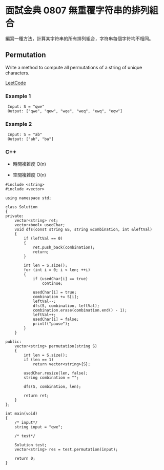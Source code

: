 # 面試金典 0807 無重覆字符串的排列組合

編寫一種方法，計算某字符串的所有排列組合，字符串每個字符均不相同。
 
##  Permutation

Write a method to compute all permutations of a string of unique characters.


[LeetCode](https://leetcode-cn.com/problems/permutation-i-lcci/)


### Example 1

```
 Input: S = "qwe"
 Output: ["qwe", "qew", "wqe", "weq", "ewq", "eqw"]
```

### Example 2

```
 Input: S = "ab"
 Output: ["ab", "ba"]
```

### C++ 

* 時間複雜度 O(n) 

* 空間複雜度 O(n)

```
#include <string>
#include <vector>

using namespace std;

class Solution
{
private:
    vector<string> ret;
    vector<bool> usedChar;
    void dfs(const string &S, string &combination, int &leftVal)
    {
        if (leftVal == 0)
        {
            ret.push_back(combination);
            return;
        }

        int len = S.size();
        for (int i = 0; i < len; ++i)
        {
            if (usedChar[i] == true)
                continue;

            usedChar[i] = true;
            combination += S[i];
            leftVal--;
            dfs(S, combination, leftVal);
            combination.erase(combination.end() - 1);
            leftVal++;
            usedChar[i] = false;
            printf("pause");
        }
    }

public:
    vector<string> permutation(string S)
    {
        int len = S.size();
        if (len == 1)
            return vector<string>{S};

        usedChar.resize(len, false);
        string combination = "";

        dfs(S, combination, len);

        return ret;
    }
};

int main(void)
{
    /* input*/
    string input = "qwe";

    /* test*/

    Solution test;
    vector<string> res = test.permutation(input);

    return 0;
}
```
